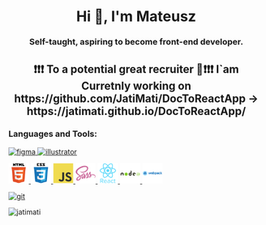 <h1 align="center">Hi 👋, I'm Mateusz</h1>
<h3 align="center">Self-taught, aspiring to become front-end developer.</h3>



<h2 align="center"> ❗❗❗ To a potential great recruiter 🙂❗❗❗ 
I`am Curretnly working on https://github.com/JatiMati/DocToReactApp -> https://jatimati.github.io/DocToReactApp/
  </h2>



<!-- <h3 align="center">Connect with me:</h3>
<p align="center">
<a href="https://linkedin.com/in/https://www.linkedin.com/in/mateusz-jaroszy%c5%84ski-688ab319a/" target="blank"><img align="center" src="https://raw.githubusercontent.com/rahuldkjain/github-profile-readme-generator/master/src/images/icons/Social/linked-in-alt.svg" alt="https://www.linkedin.com/in/mateusz-jaroszy%c5%84ski-688ab319a/" height="30" width="40" /></a>
</p> -->

<h3 align="left">Languages and Tools:</h3>
<p align="left"> 
  <a  href="https://www.figma.com/" target="_blank" rel="noreferrer"> <img src="https://www.vectorlogo.zone/logos/figma/figma-icon.svg" alt="figma" width="40" height="40"/> </a>
    <a href="https://www.adobe.com/in/products/illustrator.html" target="_blank" rel="noreferrer"> <img src="https://www.vectorlogo.zone/logos/adobe_illustrator/adobe_illustrator-icon.svg" alt="illustrator" width="40" height="40"/> </a> 
  
  <a href="https://www.w3.org/html/" target="_blank" rel="noreferrer"> <img src="https://raw.githubusercontent.com/devicons/devicon/master/icons/html5/html5-original-wordmark.svg" alt="html5" width="40" height="40"/> </a> 
  <a href="https://www.w3schools.com/css/" target="_blank" rel="noreferrer"> <img src="https://raw.githubusercontent.com/devicons/devicon/master/icons/css3/css3-original-wordmark.svg" alt="css3" width="40" height="40"/> </a> 
  <a href="https://developer.mozilla.org/en-US/docs/Web/JavaScript" target="_blank" rel="noreferrer"> <img src="https://raw.githubusercontent.com/devicons/devicon/master/icons/javascript/javascript-original.svg" alt="javascript" width="40" height="40"/> </a> 
  <a href="https://sass-lang.com" target="_blank" rel="noreferrer"> <img src="https://raw.githubusercontent.com/devicons/devicon/master/icons/sass/sass-original.svg" alt="sass" width="40" height="40"/> </a>
   <a href="https://reactjs.org/" target="_blank" rel="noreferrer"> <img src="https://raw.githubusercontent.com/devicons/devicon/master/icons/react/react-original-wordmark.svg" alt="react" width="40" height="40"/> </a>
  <a href="https://nodejs.org" target="_blank" rel="noreferrer"> <img src="https://raw.githubusercontent.com/devicons/devicon/master/icons/nodejs/nodejs-original-wordmark.svg" alt="nodejs" width="40" height="40"/> </a>
  <a href="https://webpack.js.org" target="_blank" rel="noreferrer"> <img src="https://raw.githubusercontent.com/devicons/devicon/d00d0969292a6569d45b06d3f350f463a0107b0d/icons/webpack/webpack-original-wordmark.svg" alt="webpack" width="40" height="40"/> </a> 
  
  <a href="https://git-scm.com/" target="_blank" rel="noreferrer"> <img src="https://www.vectorlogo.zone/logos/git-scm/git-scm-icon.svg" alt="git" width="40" height="40"/> </a> 
  </p>

<p><img align="left" src="https://github-readme-stats.vercel.app/api/top-langs?username=jatimati&show_icons=true&title_color=ffffff&text_color=ffffff&bg_color=0d1117&locale=en&layout=compact" alt="jatimati" /></p>

<!-- <p>&nbsp;<img align="center" src="https://github-readme-stats.vercel.app/api?username=jatimati&show_icons=true&title_color=40dd7c&text_color=ffffff&bg_color=383838&locale=en" alt="jatimati" /></p> -->

